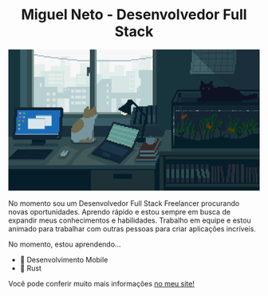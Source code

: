 <div align="center">

# Miguel Neto - Desenvolvedor Full Stack

![cats-and-computers](about-image.gif)

</div>

No momento sou um Desenvolvedor Full Stack Freelancer procurando novas oportunidades. Aprendo rápido e estou sempre em busca de expandir meus conhecimentos e habilidades. Trabalho em equipe e estou animado para trabalhar com outras pessoas para criar aplicações incríveis.

No momento, estou aprendendo...
- 📱 Desenvolvimento Mobile
- 🦀 Rust

Você pode conferir muito mais informações [no meu site!](https://miguelnto.vercel.app)

<!--
**miguelnto/miguelnto** is a ✨ _special_ ✨ repository because its `README.md` (this file) appears on your GitHub profile.

Here are some ideas to get you started:

- 🔭 I’m currently working on ...
- 🌱 I’m currently learning ...
- 👯 I’m looking to collaborate on ...
- 🤔 I’m looking for help with ...
- 💬 Ask me about ...
- 📫 How to reach me: ...
- 😄 Pronouns: ...
- ⚡ Fun fact: ...
-->

